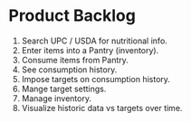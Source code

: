 # Product Backlog

1. Search UPC / USDA for nutritional info.
1. Enter items into a Pantry (inventory).
1. Consume items from Pantry.
1. See consumption history.
1. Impose targets on consumption history.
1. Mange target settings.
1. Manage inventory.
1. Visualize historic data vs targets over time.
